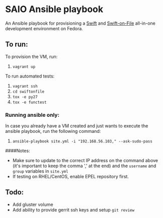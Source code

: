 SAIO Ansible playbook
=========

An Ansible playbook for provisioning a [Swift](http://docs.openstack.org/developer/swift/development_saio.html) and [Swift-on-File](https://github.com/stackforge/swiftonfile/blob/master/doc/markdown/quick_start_guide.md) all-in-one
development environment on Fedora.

## To run:
To provision the VM, run:
 1. `vagrant up`

To run automated tests:
 1. `vagrant ssh`
 1. `cd swiftonfile`
 1. `tox -e py27`
 1. `tox -e functest`

### Running ansible only:
In case you already have a VM created and just wants to execute the ansible playbook, run the following command:
 1. `ansible-playbook site.yml -i "192.168.56.103," --ask-sudo-pass`

####Notes: 
 * Make sure to update to the correct IP address on the command above (it's important to keep the comma ',' at the end) and the `username` and `group` variables in `site.yml`
 * If testing on RHEL/CentOS, enable EPEL repository first.

## Todo:
* Add gluster volume
* Add ability to provide gerrit ssh keys and setup `git review`

